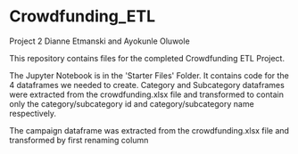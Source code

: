 # Crowdfunding_ETL

Project 2 
Dianne Etmanski and Ayokunle Oluwole

This repository contains files for the completed Crowdfunding ETL Project. 

The Jupyter Notebook is in the 'Starter Files' Folder. 
It contains code for the 4 dataframes we needed to create. 
Category and Subcategory dataframes were extracted from the crowdfunding.xlsx file and transformed to contain only the category/subcategory id and 
category/subcategory name respectively. 

The campaign dataframe was extracted from the crowdfunding.xlsx file and transformed by first renaming column
